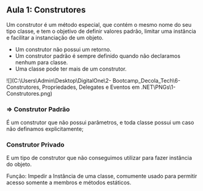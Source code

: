 ## Aula 1: Construtores

Um construtor é um método especial, que contém o mesmo nome do seu tipo classe, e tem o objetivo de definir valores padrão, limitar uma instância e facilitar a instanciação de um objeto.

* Um construtor não possui um retorno.
* Um construtor padrão é sempre definido quando não declaramos nenhum para classe.
* Uma classe pode ter mais de um construtor.

![](C:\Users\Admin\Desktop\DigitalOne\2- Bootcamp_Decola_Tech\6- Construtores, Propriedades, Delegates e Eventos em .NET\PNGs\1-Construtores.png)



### => Construtor Padrão

É um construtor que não possui parâmetros, e toda classe possui um caso não definamos explicitamente;



### Construtor Privado

E um tipo de construtor que não conseguimos utilizar para fazer instância do objeto.

Função: Impedir a Instância de uma classe, comumente usado para permitir acesso somente a membros e métodos estáticos.